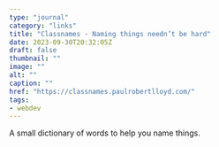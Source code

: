 ```yaml
---
type: "journal"
category: "links"
title: "Classnames - Naming things needn’t be hard"
date: 2023-09-30T20:32:05Z
draft: false
thumbnail: ""
image: ""
alt: ""
caption: ""
href: "https://classnames.paulrobertlloyd.com/"
tags:
- webdev
---
```


A small dictionary of words to help you name things.
